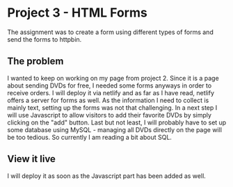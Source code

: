 # Project 3 - HTML Forms 

The assignment was to create a form using different types of forms and send the forms to httpbin. 


## The problem

I wanted to keep on working on my page from project 2. Since it is a page about sending DVDs for free, I needed some forms anyways in order to receive orders. I will deploy it via netlify and as far as I have read, netlify offers a server for forms as well. As the information I need to collect is mainly text, setting up the forms was not that challenging. In a next step I will use Javascript to allow visitors to add their favorite DVDs by simply clicking on the "add" button. 
Last but not least, I will probably have to set up some database using MySQL - managing all DVDs directly on the page will be too tedious. So currently I am reading a bit about SQL. 

## View it live

I will deploy it as soon as the Javascript part has been added as well. 
